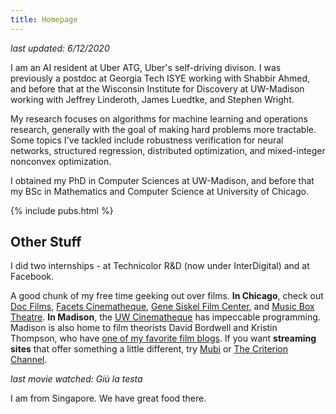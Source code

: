 ```yaml
---
title: Homepage
---
```

_last updated: 6/12/2020_

I am an AI resident at Uber ATG, Uber's self-driving divison. 
I was previously a postdoc at Georgia Tech ISYE working with Shabbir Ahmed, and before that at the Wisconsin Institute for Discovery at UW-Madison working with Jeffrey Linderoth, James Luedtke, and Stephen Wright.

My research focuses on algorithms for machine learning and operations research, generally with the goal of making hard problems more tractable.
Some topics I've tackled include robustness verification for neural networks, structured regression, distributed optimization, and mixed-integer nonconvex optimization.

I obtained my PhD in Computer Sciences at UW-Madison, and before that my BSc in
Mathematics and Computer Science at University of Chicago.

{% include pubs.html %}

## Other Stuff

I did two internships - at Technicolor R&D (now under InterDigital)
and at Facebook.

A good chunk of my free time geeking out over films. 
**In Chicago**, check out [Doc Films](http://docfilms.uchicago.edu/), [Facets
Cinematheque](http://www.facets.org/cinematheque/), [Gene Siskel Film Center](https://www.siskelfilmcenter.org/), and [Music Box Theatre](https://www.musicboxtheatre.com/). 
**In Madison**, the [UW Cinematheque](http://cinema.wisc.edu) has impeccable programming. Madison is also home to film theorists David Bordwell and Kristin Thompson, who have [one of my favorite film blogs](http://www.davidbordwell.net/blog/). 
If you want **streaming sites** that offer something a little different, try [Mubi](https://mubi.com/) or [The Criterion Channel](https://www.criterionchannel.com/).

_last movie watched: Giù la testa_

I am from Singapore. We have great food there.